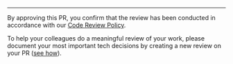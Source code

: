 

----------
By approving this PR, you confirm that the review has been conducted in accordance with our [Code Review Policy](https://www.notion.so/alvalabs/Code-review-policy-5b72e5c2ebb14a43a6ef3072c4a11f0c).

To help your colleagues do a meaningful review of your work, please document your most important tech decisions by creating a new review on your PR ([see how](https://www.loom.com/share/94ae305e7fbf45d592099ac9f40d4274)).
